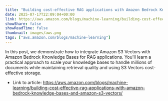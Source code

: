 ```yaml
---
title: "Building cost-effective RAG applications with Amazon Bedrock Knowledge Bases and Amazon S3 Vectors"
date: 2025-07-17T22:09:04+00:00
link: https://aws.amazon.com/blogs/machine-learning/building-cost-effective-rag-applications-with-amazon-bedrock-knowledge-bases-and-amazon-s3-vectors/
showShare: false
showReadTime: false
thumbnail: images/aws.png
tags: ["aws.amazon.com/blogs/machine-learning"]
---
```

In this post, we demonstrate how to integrate Amazon S3 Vectors with Amazon Bedrock Knowledge Bases for RAG applications. You'll learn a practical approach to scale your knowledge bases to handle millions of documents while maintaining retrieval quality and using S3 Vectors cost-effective storage.

- Link to article: https://aws.amazon.com/blogs/machine-learning/building-cost-effective-rag-applications-with-amazon-bedrock-knowledge-bases-and-amazon-s3-vectors/